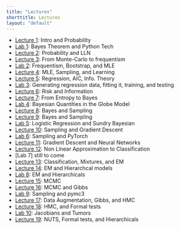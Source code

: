 ```yaml
---
title: "Lectures"
shorttitle: Lectures
layout: "default"
---
```


- [Lecture 1](lecture1.html): Intro and Probability
- [Lab 1](lab1.html): Bayes Theorem and Python Tech
- [Lecture 2](lecture2.html): Probability and LLN
- [Lecture 3](lecture3.html): From Monte-Carlo to frequentism
- [Lab 2](lab2.html): Frequentism, Bootstrap, and MLE
- [Lecture 4](lecture4.html): MLE, Sampling, and Learning
- [Lecture 5](lecture5.html): Regression, AIC, Info. Theory
- [Lab 3](lab3.html): Generating regression data, fitting it, training, and testing
- [Lecture 6](lecture6.html): Risk and Information
- [Lecture 7](lecture7.html): From Entropy to Bayes
- [Lab 4](lab4.html): Bayesian Quantities in the Globe Model
- [Lecture 8](lecture8.html): Bayes and Sampling
- [Lecture 9](lecture9.html): Bayes and Sampling
- [Lab 5](lab5.html): Logistic Regression and Sundry Bayesian
- [Lecture 10](lecture10.html): Sampling and Gradient Descent
- [Lab 6](lab6.html): Sampling and PyTorch
- [Lecture 11](lecture11.html): Gradient Descent and Neural Networks
- [Lecture 12](lecture12.html): Non Linear Approximation to Classification
- [Lab 7] still to come
- [Lecture 13](lecture13.html): Classification, Mixtures, and EM
- [Lecture 14](lecture14.html): EM and Hierarchcal models
- [Lab 8](lab8.html): EM and Hierarchicals
- [Lecture 15](lecture15.html): MCMC
- [Lecture 16](lecture16.html): MCMC and Gibbs
- [Lab 9](lab9.html): Sampling and pymc3
- [Lecture 17](lecture17.html): Data Augmentation, Gibbs, and HMC
- [Lecture 18](lecture18.html): HMC, and Formal tests
- [Lab 10](lab10.html): Jacobians and Tumors
- [Lecture 19](lecture19.html): NUTS, Formal tests, and Hierarchicals
